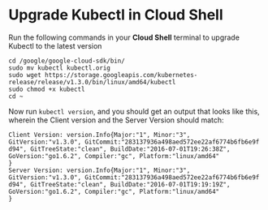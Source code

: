 # Upgrade Kubectl in Cloud Shell

Run the following commands in your **Cloud Shell** terminal to upgrade Kubectl to the latest version

```
cd /google/google-cloud-sdk/bin/
sudo mv kubectl kubectl.orig
sudo wget https://storage.googleapis.com/kubernetes-release/release/v1.3.0/bin/linux/amd64/kubectl
sudo chmod +x kubectl
cd ~
```

Now run `kubectl version`, and you should get an output that looks like this, wherein the Client version and the Server Version should match:

```
Client Version: version.Info{Major:"1", Minor:"3", GitVersion:"v1.3.0", GitCommit:"283137936a498aed572ee22af6774b6fb6e9f
d94", GitTreeState:"clean", BuildDate:"2016-07-01T19:26:38Z", GoVersion:"go1.6.2", Compiler:"gc", Platform:"linux/amd64"
}
Server Version: version.Info{Major:"1", Minor:"3", GitVersion:"v1.3.0", GitCommit:"283137936a498aed572ee22af6774b6fb6e9f
d94", GitTreeState:"clean", BuildDate:"2016-07-01T19:19:19Z", GoVersion:"go1.6.2", Compiler:"gc", Platform:"linux/amd64"
}
```